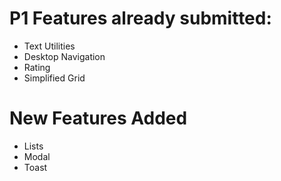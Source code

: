 # P1 Features already submitted:
* Text Utilities
* Desktop Navigation
* Rating
* Simplified Grid

# New Features Added
* Lists
* Modal
* Toast
